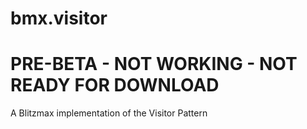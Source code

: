 # bmx.visitor
# PRE-BETA - NOT WORKING - NOT READY FOR DOWNLOAD

A Blitzmax implementation of the Visitor Pattern
